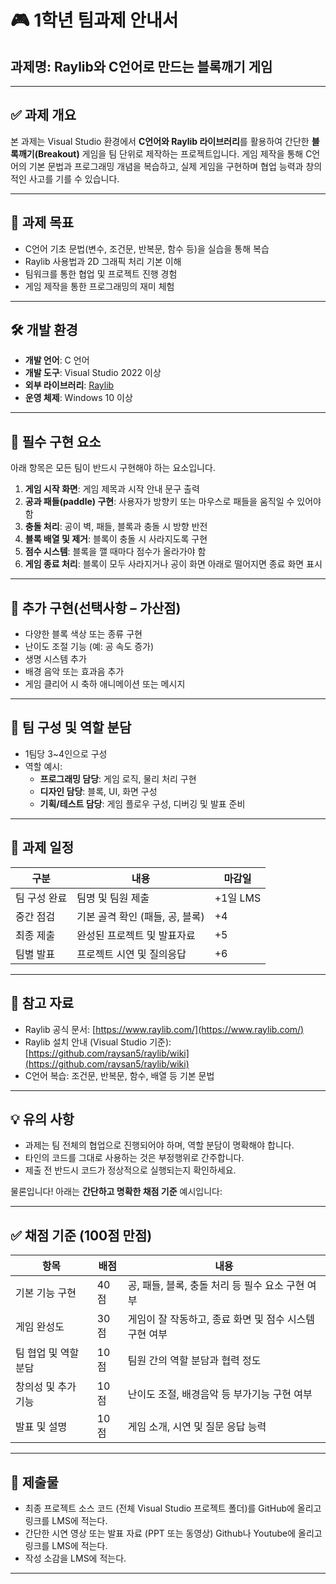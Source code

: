 
# 🎮 1학년 팀과제 안내서  
## 과제명: **Raylib와 C언어로 만드는 블록깨기 게임**

---

## ✅ 과제 개요  
본 과제는 Visual Studio 환경에서 **C언어와 Raylib 라이브러리**를 활용하여 간단한 **블록깨기(Breakout)** 게임을 팀 단위로 제작하는 프로젝트입니다. 게임 제작을 통해 C언어의 기본 문법과 프로그래밍 개념을 복습하고, 실제 게임을 구현하며 협업 능력과 창의적인 사고를 기를 수 있습니다.

---

## 🎯 과제 목표  
- C언어 기초 문법(변수, 조건문, 반복문, 함수 등)을 실습을 통해 복습  
- Raylib 사용법과 2D 그래픽 처리 기본 이해  
- 팀워크를 통한 협업 및 프로젝트 진행 경험  
- 게임 제작을 통한 프로그래밍의 재미 체험

---

## 🛠 개발 환경  
- **개발 언어**: C 언어  
- **개발 도구**: Visual Studio 2022 이상  
- **외부 라이브러리**: [Raylib](https://www.raylib.com/)  
- **운영 체제**: Windows 10 이상  

---

## 📌 필수 구현 요소  
아래 항목은 모든 팀이 반드시 구현해야 하는 요소입니다.

1. **게임 시작 화면**: 게임 제목과 시작 안내 문구 출력  
2. **공과 패들(paddle) 구현**: 사용자가 방향키 또는 마우스로 패들을 움직일 수 있어야 함  
3. **충돌 처리**: 공이 벽, 패들, 블록과 충돌 시 방향 반전  
4. **블록 배열 및 제거**: 블록이 충돌 시 사라지도록 구현  
5. **점수 시스템**: 블록을 깰 때마다 점수가 올라가야 함  
6. **게임 종료 처리**: 블록이 모두 사라지거나 공이 화면 아래로 떨어지면 종료 화면 표시  

---

## 🌱 추가 구현(선택사항 – 가산점)  
- 다양한 블록 색상 또는 종류 구현  
- 난이도 조절 기능 (예: 공 속도 증가)  
- 생명 시스템 추가  
- 배경 음악 또는 효과음 추가  
- 게임 클리어 시 축하 애니메이션 또는 메시지  

---

## 👥 팀 구성 및 역할 분담  
- 1팀당 3~4인으로 구성  
- 역할 예시:
  - **프로그래밍 담당**: 게임 로직, 물리 처리 구현  
  - **디자인 담당**: 블록, UI, 화면 구성  
  - **기획/테스트 담당**: 게임 플로우 구성, 디버깅 및 발표 준비  

---

## 📅 과제 일정  
| 구분 | 내용 | 마감일 |
|------|------|--------|
| 팀 구성 완료 | 팀명 및 팀원 제출 | +1일 LMS |
| 중간 점검 | 기본 골격 확인 (패들, 공, 블록) | +4  |
| 최종 제출 | 완성된 프로젝트 및 발표자료 | +5 |
| 팀별 발표 | 프로젝트 시연 및 질의응답 | +6 |

---

## 📌 참고 자료  
- Raylib 공식 문서: [https://www.raylib.com/](https://www.raylib.com/)  
- Raylib 설치 안내 (Visual Studio 기준): [https://github.com/raysan5/raylib/wiki](https://github.com/raysan5/raylib/wiki)  
- C언어 복습: 조건문, 반복문, 함수, 배열 등 기본 문법

---

## 💡 유의 사항  
- 과제는 팀 전체의 협업으로 진행되어야 하며, 역할 분담이 명확해야 합니다.  
- 타인의 코드를 그대로 사용하는 것은 부정행위로 간주합니다.  
- 제출 전 반드시 코드가 정상적으로 실행되는지 확인하세요.  

물론입니다! 아래는 **간단하고 명확한 채점 기준** 예시입니다:

---

## ✅ **채점 기준 (100점 만점)**

| 항목 | 배점 | 내용 |
|------|------|------|
| 기본 기능 구현 | 40점 | 공, 패들, 블록, 충돌 처리 등 필수 요소 구현 여부 |
| 게임 완성도 | 30점 | 게임이 잘 작동하고, 종료 화면 및 점수 시스템 구현 여부 |
| 팀 협업 및 역할 분담 | 10점 | 팀원 간의 역할 분담과 협력 정도 |
| 창의성 및 추가 기능 | 10점 | 난이도 조절, 배경음악 등 부가기능 구현 여부 |
| 발표 및 설명 | 10점 | 게임 소개, 시연 및 질문 응답 능력 |

---
## 📂 제출물  
- 최종 프로젝트 소스 코드 (전체 Visual Studio 프로젝트 폴더)를 GitHub에 올리고 링크를 LMS에 적는다.
- 간단한 시연 영상 또는 발표 자료 (PPT 또는 동영상) Github나 Youtube에 올리고 링크를 LMS에 적는다.
- 작성 소감을 LMS에 적는다.

---
